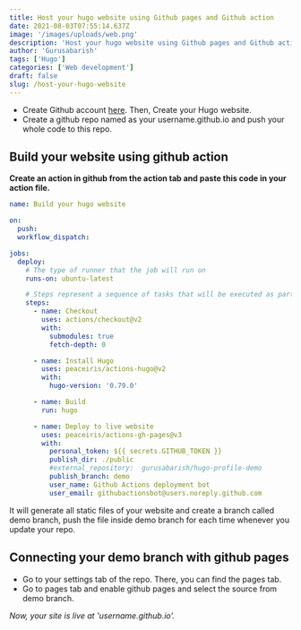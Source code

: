 ```yaml
---
title: Host your hugo website using Github pages and Github action
date: 2021-08-03T07:55:14.637Z
image: '/images/uploads/web.png'
description: 'Host your hugo website using Github pages and Github action.'
author: 'Gurusabarish'
tags: ['Hugo']
categories: ['Web development']
draft: false
slug: /host-your-hugo-website
---
```


- Create Github account [here](https://github.com). Then, Create your Hugo website.
- Create a github repo named as your username.github.io and push your whole code to this repo.

## Build your website using github action

**Create an action in github from the action tab and paste this code in your action file.**

```yml
name: Build your hugo website

on:
  push:
  workflow_dispatch:

jobs:
  deploy:
    # The type of runner that the job will run on
    runs-on: ubuntu-latest

    # Steps represent a sequence of tasks that will be executed as part of the job
    steps:
      - name: Checkout
        uses: actions/checkout@v2
        with:
          submodules: true
          fetch-depth: 0

      - name: Install Hugo
        uses: peaceiris/actions-hugo@v2
        with:
          hugo-version: '0.79.0'

      - name: Build
        run: hugo

      - name: Deploy to live website
        uses: peaceiris/actions-gh-pages@v3
        with:
          personal_token: ${{ secrets.GITHUB_TOKEN }}
          publish_dir: ./public
          #external_repository:  gurusabarish/hugo-profile-demo
          publish_branch: demo
          user_name: Github Actions deployment bot
          user_email: githubactionsbot@users.noreply.github.com
```

It will generate all static files of your website and create a branch called demo branch, push the file inside demo branch for each time whenever you update your repo.

## Connecting your demo branch with github pages

- Go to your settings tab of the repo. There, you can find the pages tab.
- Go to pages tab and enable github pages and select the source from demo branch.

_Now, your site is live at 'username.github.io'._
